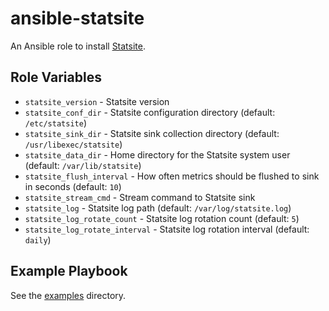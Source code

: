 # ansible-statsite

An Ansible role to install [Statsite](https://github.com/armon/statsite).

## Role Variables

- `statsite_version` - Statsite version
- `statsite_conf_dir` - Statsite configuration directory (default: `/etc/statsite`)
- `statsite_sink_dir` - Statsite sink collection directory (default: `/usr/libexec/statsite`)
- `statsite_data_dir` - Home directory for the Statsite system user (default: `/var/lib/statsite`)
- `statsite_flush_interval` - How often metrics should be flushed to sink in seconds (default: `10`)
- `statsite_stream_cmd` - Stream command to Statsite sink
- `statsite_log` - Statsite log path (default: `/var/log/statsite.log`)
- `statsite_log_rotate_count` - Statsite log rotation count (default: `5`)
- `statsite_log_rotate_interval` - Statsite log rotation interval (default: `daily`)

## Example Playbook

See the [examples](./examples/) directory.
